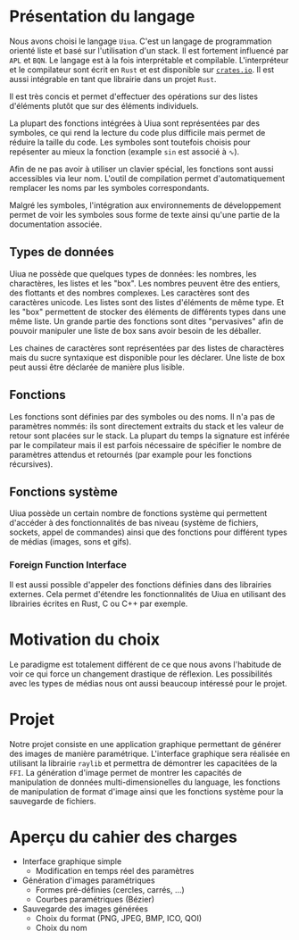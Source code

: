 <!---
Le contenu attendu des présentation et rapports intermédiaires est:

- présentation du langage et motivation du choix
- aspects particuliers, exemples
- choix du projet et motivation
- aperçu du cahier des charges

Le temps alloué est au maximum de 15 minutes, le contenu du rapport de 4 pages au maximum.
-->

# Présentation du langage
Nous avons choisi le langage `Uiua`. C'est un langage de programmation orienté liste et basé sur l'utilisation d'un stack. Il est fortement influencé par `APL` et `BQN`. Le langage est à la fois interprétable et compilable. L'interpréteur et le compilateur sont écrit en `Rust` et est disponible sur [`crates.io`](https://crates.io/crates/uiua). Il est aussi intégrable en tant que librairie dans un projet `Rust`.

Il est très concis et permet d'effectuer des opérations sur des listes d'éléments plutôt que sur des éléments individuels.

<!---
Montrer l'example du logo de Uiua
-->

La plupart des fonctions intégrées à Uiua sont représentées par des symboles, ce qui rend la lecture du code plus difficile mais permet de réduire la taille du code. Les symboles sont toutefois choisis pour repésenter au mieux la fonction (example `sin` est associé à `∿`). 

Afin de ne pas avoir à utiliser un clavier spécial, les fonctions sont aussi accessibles via leur nom. L'outil de compilation permet d'automatiquement remplacer les noms par les symboles correspondants. 

<!--- 
Montrer plusieurs symboles et leur nom associé
-->

Malgré les symboles, l'intégration aux environnements de développement permet de voir les symboles sous forme de texte ainsi qu'une partie de la documentation associée.

<!---
Screenshot de l'intégration dans VSCode
-->

## Types de données
Uiua ne possède que quelques types de données: les nombres, les charactères, les listes et les "box". Les nombres peuvent être des entiers, des flottants et des nombres complexes. Les caractères sont des caractères unicode. Les listes sont des listes d'éléments de même type. Et les "box" permettent de stocker des éléments de différents types dans une même liste. Un grande partie des fonctions sont dites "pervasives" afin de pouvoir manipuler une liste de box sans avoir besoin de les déballer.

<!---
Montrer les représentations des types de données dans la console
-->

Les chaines de caractères sont représentées par des listes de charactères mais du sucre syntaxique est disponible pour les déclarer. Une liste de box peut aussi être déclarée de manière plus lisible.

<!---
Montrer la déclaration de chaines de caractères et de listes de box manuelle et avec le sucre syntaxique
-->

## Fonctions
Les fonctions sont définies par des symboles ou des noms. Il n'a pas de paramètres nommés: ils sont directement extraits du stack et les valeur de retour sont placées sur le stack. La plupart du temps la signature est inférée par le compilateur mais il est parfois nécessaire de spécifier le nombre de paramètres attendus et retournés (par example pour les fonctions récursives).

## Fonctions système
Uiua possède un certain nombre de fonctions système qui permettent d'accéder à des fonctionnalités de bas niveau (système de fichiers, sockets, appel de commandes) ainsi que des fonctions pour différent types de médias (images, sons et gifs).

### Foreign Function Interface
Il est aussi possible d'appeler des fonctions définies dans des librairies externes. Cela permet d'étendre les fonctionnalités de Uiua en utilisant des librairies écrites en Rust, C ou C++ par exemple.

# Motivation du choix
Le paradigme est totalement différent de ce que nous avons l'habitude de voir ce qui force un changement drastique de réflexion. Les possibilités avec les types de médias nous ont aussi beaucoup intéressé pour le projet.


# Projet
Notre projet consiste en une application graphique permettant de générer des images de manière paramétrique. L'interface graphique sera réalisée en utilisant la librairie `raylib` et permettra de démontrer les capacitées de la `FFI`. La génération d'image permet de montrer les capacités de manipulation de données multi-dimensionelles du language, les fonctions de manipulation de format d'image ainsi que les fonctions système pour la sauvegarde de fichiers.

# Aperçu du cahier des charges

- Interface graphique simple
    - Modification en temps réel des paramètres
- Génération d'images paramétriques
    - Formes pré-définies (cercles, carrés, ...)
    - Courbes paramétriques (Bézier)
- Sauvegarde des images générées
    - Choix du format (PNG, JPEG, BMP, ICO, QOI)
    - Choix du nom